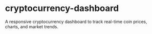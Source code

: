 # cryptocurrency-dashboard
A responsive cryptocurrency dashboard to track real-time coin prices, charts, and market trends.
